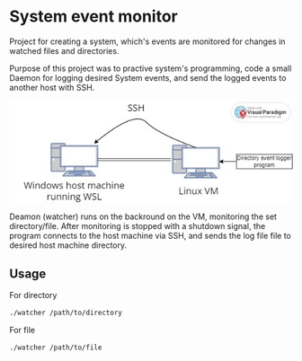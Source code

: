 # System event monitor

Project for creating a system, which's events are monitored for changes in watched files and directories. 

Purpose of this project was to practive system's programming, code a small Daemon for logging desired System events, and send the logged events to another host with SSH.

![Setup Diagram](./pictures/setup_diagram.jpg)

Deamon (watcher) runs on the backround on the VM, monitoring the set directory/file. After monitoring is stopped with a shutdown signal, the program connects to the host machine via SSH, and sends the log file file to desired host machine directory.

## Usage
For directory

``` bash
./watcher /path/to/directory
```
For file
``` bash
./watcher /path/to/file
```

